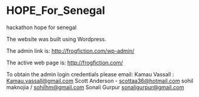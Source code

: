 HOPE_For_Senegal
================
hackathon hope for senegal

The website was built using Wordpress.

The admin link is: http://frogfiction.com/wp-admin/

The active web page is: http://frogfiction.com/

To obtain the admin login credentials please email: Kamau Vassall : Kamau.vassall@gmail.com Scott Anderson - scottaa36@hotmail.com sohil maknojia / sohilhm@gmail.com Sonali Gurpur sonaligurpur@gmail.com
